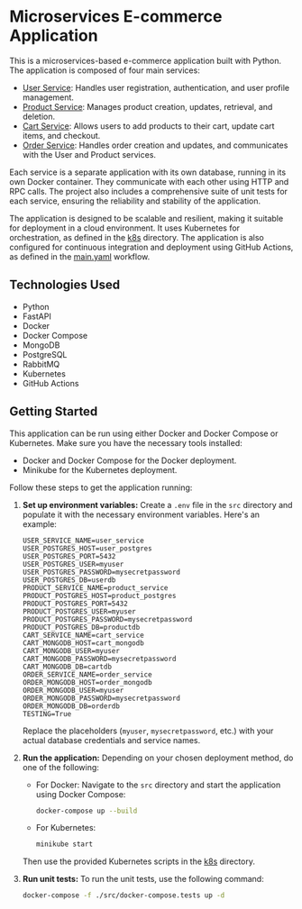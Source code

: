 # Microservices E-commerce Application

This is a microservices-based e-commerce application built with Python. The application is composed of four main services:

- [User Service](src/user): Handles user registration, authentication, and user profile management.
- [Product Service](src/product): Manages product creation, updates, retrieval, and deletion.
- [Cart Service](src/cart): Allows users to add products to their cart, update cart items, and checkout.
- [Order Service](src/order): Handles order creation and updates, and communicates with the User and Product services.

Each service is a separate application with its own database, running in its own Docker container. They communicate with each other using HTTP and RPC calls. The project also includes a comprehensive suite of unit tests for each service, ensuring the reliability and stability of the application.

The application is designed to be scalable and resilient, making it suitable for deployment in a cloud environment. It uses Kubernetes for orchestration, as defined in the [k8s](k8s/kubernetes-deploy.sh) directory. The application is also configured for continuous integration and deployment using GitHub Actions, as defined in the [main.yaml](.github/workflows/main.yaml) workflow.

## Technologies Used

- Python
- FastAPI
- Docker
- Docker Compose
- MongoDB
- PostgreSQL
- RabbitMQ
- Kubernetes
- GitHub Actions

## Getting Started

This application can be run using either Docker and Docker Compose or Kubernetes. Make sure you have the necessary tools installed:

- Docker and Docker Compose for the Docker deployment.
- Minikube for the Kubernetes deployment.

Follow these steps to get the application running:

1. **Set up environment variables:** Create a `.env` file in the `src` directory and populate it with the necessary environment variables. Here's an example:

    ```env
    USER_SERVICE_NAME=user_service
    USER_POSTGRES_HOST=user_postgres
    USER_POSTGRES_PORT=5432
    USER_POSTGRES_USER=myuser
    USER_POSTGRES_PASSWORD=mysecretpassword
    USER_POSTGRES_DB=userdb
    PRODUCT_SERVICE_NAME=product_service
    PRODUCT_POSTGRES_HOST=product_postgres
    PRODUCT_POSTGRES_PORT=5432
    PRODUCT_POSTGRES_USER=myuser
    PRODUCT_POSTGRES_PASSWORD=mysecretpassword
    PRODUCT_POSTGRES_DB=productdb
    CART_SERVICE_NAME=cart_service
    CART_MONGODB_HOST=cart_mongodb
    CART_MONGODB_USER=myuser
    CART_MONGODB_PASSWORD=mysecretpassword
    CART_MONGODB_DB=cartdb
    ORDER_SERVICE_NAME=order_service
    ORDER_MONGODB_HOST=order_mongodb
    ORDER_MONGODB_USER=myuser
    ORDER_MONGODB_PASSWORD=mysecretpassword
    ORDER_MONGODB_DB=orderdb
    TESTING=True
    ```

    Replace the placeholders (`myuser`, `mysecretpassword`, etc.) with your actual database credentials and service names.

2. **Run the application:** Depending on your chosen deployment method, do one of the following:

    - For Docker: Navigate to the `src` directory and start the application using Docker Compose:

        ```bash
        docker-compose up --build
        ```

    - For Kubernetes: 
        ```bash
        minikube start
        ```

    Then use the provided Kubernetes scripts in the [k8s](k8s/kubernetes-deploy.sh) directory.

3. **Run unit tests:** To run the unit tests, use the following command:

    ```bash
    docker-compose -f ./src/docker-compose.tests up -d
    ```